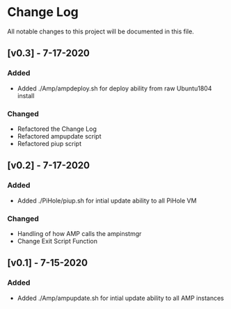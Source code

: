# Change Log
All notable changes to this project will be documented in this file.
## [v0.3] - 7-17-2020
### Added
- Added ./Amp/ampdeploy.sh for deploy ability from raw Ubuntu1804 install

### Changed
- Refactored the Change Log
- Refactored ampupdate script
- Refactored piup script

## [v0.2] - 7-17-2020
### Added
- Added ./PiHole/piup.sh for intial update ability to all PiHole VM

### Changed
- Handling of how AMP calls the ampinstmgr
- Change Exit Script Function

## [v0.1] - 7-15-2020
### Added
- Added ./Amp/ampupdate.sh for intial update ability to all AMP instances